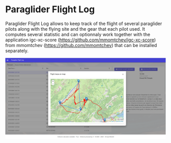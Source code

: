 # Paraglider Flight Log

Paraglider Flight Log  allows to keep track of the flight of several paraglider pilots along with the flying site and the gear that each pilot used. It computes several statistic and can optionnaly work together with the application igc-xc-score (https://github.com/mmomtchev/igc-xc-score) from mmomtchev (https://github.com/mmomtchev) that can be installed separately.

![A flight drawn on a map with its turnpoints](Images/FlightListWithMapScreenShot.png)
